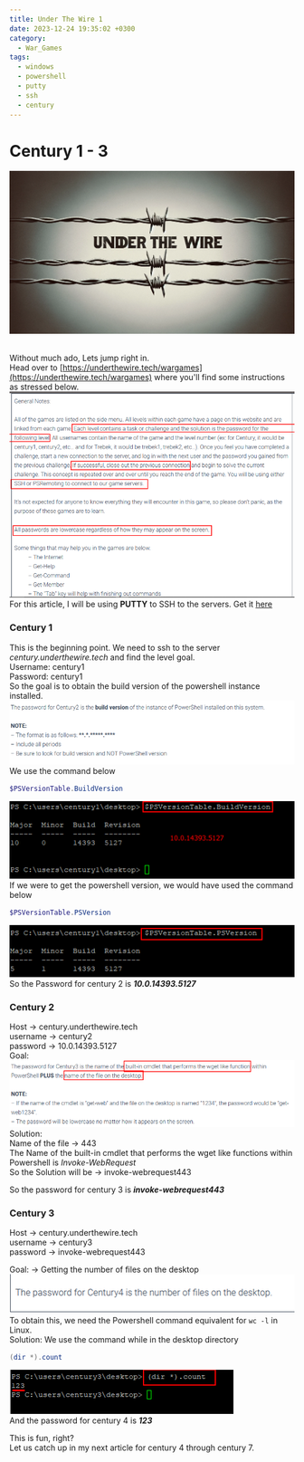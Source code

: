 ```yaml
---
title: Under The Wire 1
date: 2023-12-24 19:35:02 +0300
category:
  - War_Games
tags:
  - windows
  - powershell
  - putty
  - ssh
  - century
---
```


# Century 1 - 3

![img-description](../../assets/img/wargames/UnderTheWire.png)

\
Without much ado, Lets jump right in.\
Head over to [https://underthewire.tech/wargames](https://underthewire.tech/wargames) where you'll find some instructions as stressed below.\
![img-desc](../../assets/img/wargames/Instructions.png)\
For this article, I will be using **PUTTY** to SSH to the servers. Get it [here](2023-12-24-under_the_wire.md)

### Century 1

This is the beginning point. We need to ssh to the server _century.underthewire.tech_ and find the level goal.\
Username: century1\
Password: century1\
So the goal is to obtain the build version of the powershell instance installed.\
![img-desc](../../assets/img/wargames/g1.png)\
We use the command below

```powershell
$PSVersionTable.BuildVersion 

```

![img-desc](../../assets/img/wargames/g1.1.png)\
If we were to get the powershell version, we would have used the command below

```powershell
$PSVersionTable.PSVersion 

```

![img-desc](../../assets/img/wargames/g1.2.png)\
So the Password for century 2 is _**10.0.14393.5127**_

### Century 2

Host → century.underthewire.tech\
username → century2\
password → 10.0.14393.5127\
Goal:\
![img-desc](../../assets/img/wargames/g2.png)\
Solution:\
Name of the file → 443\
The Name of the built-in cmdlet that performs the wget like functions within Powershell is _Invoke-WebRequest_\
So the Solution will be → invoke-webrequest443

So the password for century 3 is _**invoke-webrequest443**_

### Century 3

Host → century.underthewire.tech\
username → century3\
password → invoke-webrequest443

Goal: → Getting the number of files on the desktop\
![img-desc](../../assets/img/wargames/g3.png)\
To obtain this, we need the Powershell command equivalent for `wc -l` in Linux.\
Solution: We use the command while in the desktop directory

```powershell
(dir *).count
```

![img-desc](../../assets/img/wargames/g3.1.png)\
And the password for century 4 is _**123**_

This is fun, right?\
Let us catch up in my next article for century 4 through century 7.
